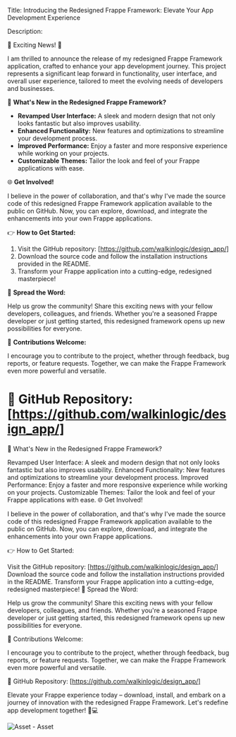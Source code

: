 Title: Introducing the Redesigned Frappe Framework: Elevate Your App Development Experience

Description:

🚀 Exciting News! 🚀

I am thrilled to announce the release of my redesigned Frappe Framework application, crafted to enhance your app development journey. This project represents a significant leap forward in functionality, user interface, and overall user experience, tailored to meet the evolving needs of developers and businesses.


🎨 **What's New in the Redesigned Frappe Framework?**

- **Revamped User Interface:** A sleek and modern design that not only looks fantastic but also improves usability.
- **Enhanced Functionality:** New features and optimizations to streamline your development process.
- **Improved Performance:** Enjoy a faster and more responsive experience while working on your projects.
- **Customizable Themes:** Tailor the look and feel of your Frappe applications with ease.

🌐 **Get Involved!**

I believe in the power of collaboration, and that's why I've made the source code of this redesigned Frappe Framework application available to the public on GitHub. Now, you can explore, download, and integrate the enhancements into your own Frappe applications.

👉 **How to Get Started:**

1. Visit the GitHub repository: [https://github.com/walkinlogic/design_app/]
2. Download the source code and follow the installation instructions provided in the README.
3. Transform your Frappe application into a cutting-edge, redesigned masterpiece!

📣 **Spread the Word:**

Help us grow the community! Share this exciting news with your fellow developers, colleagues, and friends. Whether you're a seasoned Frappe developer or just getting started, this redesigned framework opens up new possibilities for everyone.

🙌 **Contributions Welcome:**

I encourage you to contribute to the project, whether through feedback, bug reports, or feature requests. Together, we can make the Frappe Framework even more powerful and versatile.

🔗 **GitHub Repository: [https://github.com/walkinlogic/design_app/]**
=======
🎨 What's New in the Redesigned Frappe Framework?

Revamped User Interface: A sleek and modern design that not only looks fantastic but also improves usability.
Enhanced Functionality: New features and optimizations to streamline your development process.
Improved Performance: Enjoy a faster and more responsive experience while working on your projects.
Customizable Themes: Tailor the look and feel of your Frappe applications with ease.
🌐 Get Involved!

I believe in the power of collaboration, and that's why I've made the source code of this redesigned Frappe Framework application available to the public on GitHub. Now, you can explore, download, and integrate the enhancements into your own Frappe applications.

👉 How to Get Started:

Visit the GitHub repository: [https://github.com/walkinlogic/design_app/]
Download the source code and follow the installation instructions provided in the README.
Transform your Frappe application into a cutting-edge, redesigned masterpiece!
📣 Spread the Word:

Help us grow the community! Share this exciting news with your fellow developers, colleagues, and friends. Whether you're a seasoned Frappe developer or just getting started, this redesigned framework opens up new possibilities for everyone.

🙌 Contributions Welcome:

I encourage you to contribute to the project, whether through feedback, bug reports, or feature requests. Together, we can make the Frappe Framework even more powerful and versatile.

🔗 GitHub Repository: [https://github.com/walkinlogic/design_app/]


Elevate your Frappe experience today – download, install, and embark on a journey of innovation with the redesigned Frappe Framework. Let's redefine app development together! 🚀💻

<img alt="Asset - Asset" src="https://github.com/walkinlogic/design_app/blob/main/design_app/public/images/Asset%20-%20Asset.png?raw=true" data-hpc="true" class="Box-sc-g0xbh4-0 kzRgrI">
